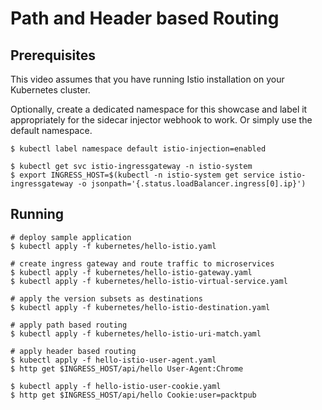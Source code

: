# Path and Header based Routing

## Prerequisites

This video assumes that you have running Istio installation on your Kubernetes cluster.

Optionally, create a dedicated namespace for this showcase and label it appropriately for the sidecar injector webhook to work. Or simply use the default namespace.

```
$ kubectl label namespace default istio-injection=enabled

$ kubectl get svc istio-ingressgateway -n istio-system
$ export INGRESS_HOST=$(kubectl -n istio-system get service istio-ingressgateway -o jsonpath='{.status.loadBalancer.ingress[0].ip}')
```

## Running

```
# deploy sample application
$ kubectl apply -f kubernetes/hello-istio.yaml

# create ingress gateway and route traffic to microservices
$ kubectl apply -f kubernetes/hello-istio-gateway.yaml
$ kubectl apply -f kubernetes/hello-istio-virtual-service.yaml

# apply the version subsets as destinations
$ kubectl apply -f kubernetes/hello-istio-destination.yaml

# apply path based routing
$ kubectl apply -f kubernetes/hello-istio-uri-match.yaml

# apply header based routing
$ kubectl apply -f hello-istio-user-agent.yaml
$ http get $INGRESS_HOST/api/hello User-Agent:Chrome

$ kubectl apply -f hello-istio-user-cookie.yaml
$ http get $INGRESS_HOST/api/hello Cookie:user=packtpub
```
